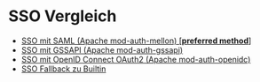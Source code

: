 # SSO Vergleich

*   [SSO mit SAML (Apache mod-auth-mellon) [**preferred method**]](../sso-vergleich/saml/index.md)
*   [SSO mit GSSAPI (Apache mod-auth-gssapi)](../sso-vergleich/gssapi/index.md)
*   [SSO mit OpenID Connect OAuth2 (Apache mod-auth-openidc)](../sso-vergleich/openid/index.md)
*   [SSO Fallback zu Builtin](../sso-vergleich/sso-fallback/index.md)
